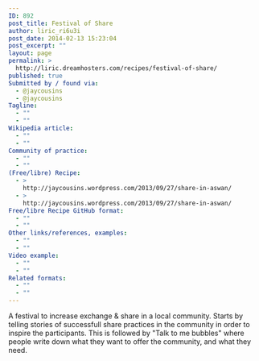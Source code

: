 ```yaml
---
ID: 892
post_title: Festival of Share
author: liric_ri6u3i
post_date: 2014-02-13 15:23:04
post_excerpt: ""
layout: page
permalink: >
  http://liric.dreamhosters.com/recipes/festival-of-share/
published: true
Submitted by / found via:
  - @jaycousins
  - @jaycousins
Tagline:
  - ""
  - ""
Wikipedia article:
  - ""
  - ""
Community of practice:
  - ""
  - ""
(Free/libre) Recipe:
  - >
    http://jaycousins.wordpress.com/2013/09/27/share-in-aswan/
  - >
    http://jaycousins.wordpress.com/2013/09/27/share-in-aswan/
Free/libre Recipe GitHub format:
  - ""
  - ""
Other links/references, examples:
  - ""
  - ""
Video example:
  - ""
  - ""
Related formats:
  - ""
  - ""
---
```

A festival to increase exchange & share in a local community. Starts by telling stories of successfull share practices in the community in order to inspire the participants. This is followed by  "Talk to me bubbles" where people write down what they want to offer the community, and what they need.